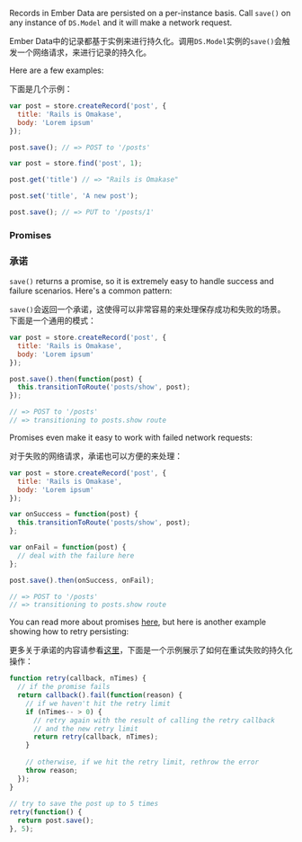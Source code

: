 Records in Ember Data are persisted on a per-instance basis.
Call `save()` on any instance of `DS.Model` and it will make a network request.

Ember
Data中的记录都基于实例来进行持久化。调用`DS.Model`实例的`save()`会触发一个网络请求，来进行记录的持久化。

Here are a few examples:

下面是几个示例：

```javascript
var post = store.createRecord('post', {
  title: 'Rails is Omakase',
  body: 'Lorem ipsum'
});

post.save(); // => POST to '/posts'
```

```javascript
var post = store.find('post', 1);

post.get('title') // => "Rails is Omakase"

post.set('title', 'A new post');

post.save(); // => PUT to '/posts/1'
```

### Promises

### 承诺

`save()` returns a promise, so it is extremely easy to handle success and failure scenarios.
 Here's a common pattern:

`save()`会返回一个承诺，这使得可以非常容易的来处理保存成功和失败的场景。下面是一个通用的模式：

```javascript
var post = store.createRecord('post', {
  title: 'Rails is Omakase',
  body: 'Lorem ipsum'
});

post.save().then(function(post) {
  this.transitionToRoute('posts/show', post);
});

// => POST to '/posts'
// => transitioning to posts.show route
```

Promises even make it easy to work with failed network requests:

对于失败的网络请求，承诺也可以方便的来处理：

```javascript
var post = store.createRecord('post', {
  title: 'Rails is Omakase',
  body: 'Lorem ipsum'
});

var onSuccess = function(post) {
  this.transitionToRoute('posts/show', post);
};

var onFail = function(post) {
  // deal with the failure here
};

post.save().then(onSuccess, onFail);

// => POST to '/posts'
// => transitioning to posts.show route
```

You can read more about promises [here](https://github.com/tildeio/rsvp.js), but here is another
example showing how to retry persisting:

更多关于承诺的内容请参看[这里](https://github.com/tildeio/rsvp.js)，下面是一个示例展示了如何在重试失败的持久化操作：

```javascript
function retry(callback, nTimes) {
  // if the promise fails
  return callback().fail(function(reason) {
    // if we haven't hit the retry limit
    if (nTimes-- > 0) {
      // retry again with the result of calling the retry callback
      // and the new retry limit
      return retry(callback, nTimes);
    }
 
    // otherwise, if we hit the retry limit, rethrow the error
    throw reason;
  });
}
 
// try to save the post up to 5 times
retry(function() {
  return post.save();
}, 5);
```
